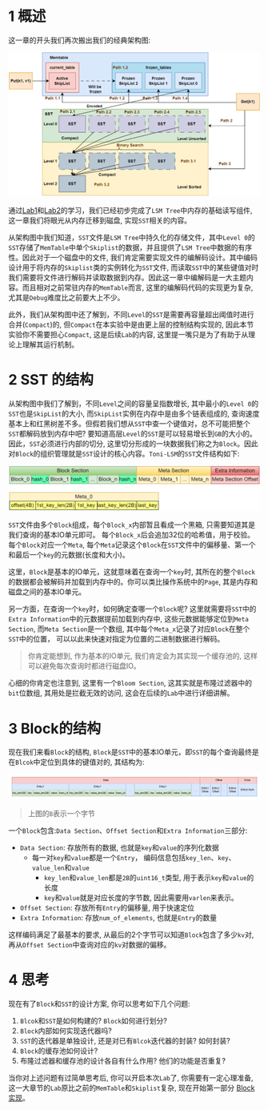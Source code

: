 # 1 概述
这一章的开头我们再次搬出我们的经典架构图:

![Fig 1](../images/intro/toni-lsm-arch.drawio.png)

通过[Lab1](../lab1/lab1-skiplist.md)和[Lab2](../lab2/lab2-memtable.md)的学习，我们已经初步完成了`LSM Tree`中内存的基础读写组件, 这一章我们将眼光从内存迁移到磁盘, 实现`SST`相关的内容。

从架构图中我们知道，`SST`文件是`LSM Tree`中持久化的存储文件，其中`Level 0`的`SST`存储了`MemTable`中单个`Skiplist`的数据，并且提供了`LSM Tree`中数据的有序性。因此对于一个磁盘中的文件, 我们肯定需要实现文件的编解码设计。其中编码设计用于将内存的`Skiplist`类的实例转化为`SST`文件, 而读取`SST`中的某些键值对时我们需要将文件进行解码并读取数据到内存。因此这一章中编解码是一大主题内容。而且相对之前常驻内存的`MemTable`而言, 这里的编解码代码的实现更为复杂, 尤其是`Debug`难度比之前要大上不少。

此外，我们从架构图中还了解到，不同`Level`的`SST`是需要再容量超出阈值时进行合并(`Compact`)的, 但`Compact`在本实验中是由更上层的控制结构实现的, 因此本节实验你不需要担心`Compact`, 这是后续`Lab`的内容, 这里提一嘴只是为了有助于从理论上理解其运行机制。

# 2 SST 的结构
从架构图中我们了解到，不同`Level`之间的容量呈指数增长, 其中最小的`Level 0`的`SST`也是`SkipList`的大小, 而`SkipList`实例在内存中是由多个链表组成的, 查询速度基本上和红黑树差不多。但假若我们想从`SST`中查一个键值对，总不可能把整个`SST`都解码放到内存中吧? 要知道高层`Level`的`SST`是可以轻易增长到`GB`的大小的。因此，`SST`必须进行内部的切分, 这里切分形成的一块数据我们称之为`Block`。因此对`Block`的组织管理就是`SST`设计的核心内容。`Toni-LSM`的`SST`文件结构如下:

![SST-Arch](../images/lab3/SST.drawio.png)

`SST`文件由多个`Block`组成，每个`Block_x`内部暂且看成一个黑箱, 只需要知道其是我们查询的基本IO单元即可。 每个`Block_x`后会追加32位的哈希值，用于校验。每个`Block`对应一个`Meta`, 每个`Meta`记录这个`Block`在`SST`文件中的偏移量、第一个和最后一个`key`的元数据(长度和大小)。

这里，`Block`是基本的IO单元，这就意味着在查询一个`key`时, 其所在的整个`Block`的数据都会被解码并加载到内存中的。你可以类比操作系统中的`Page`, 其是内存和磁盘之间的基本IO单元。

另一方面，在查询一个`key`时，如何确定查哪一个`Block`呢? 这里就需要将`SST`中的`Extra Information`中的元数据提前加载到内存中, 这些元数据能够定位到`Meta Section`, 而`Meta Section`是一个数组, 其中每个`Meta_x`记录了对应`Block`在整个`SST`中的位置， 可以以此来快速对指定为位置的二进制数据进行解码。

> 你肯定能想到, 作为基本的IO单元, 我们肯定会为其实现一个缓存池的, 这样可以避免每次查询时都进行磁盘IO。

心细的你肯定也注意到, 这里有一个`Bloom Section`, 这其实就是布隆过滤器中的`bit`位数组, 其用处是拦截无效的访问, 这会在后续的`Lab`中进行详细讲解。

# 3 Block的结构
现在我们来看`Block`的结构, `Block`是`SST`中的基本IO单元，即`SST`的每个查询最终是在`Blcok`中定位到具体的键值对的, 其结构为:

![Block](../images/lab3/block.png)

> 上图的`B`表示一个字节

一个`Block`包含:`Data Section`、`Offset Section`和`Extra Information`三部分:
- `Data Section`: 存放所有的数据, 也就是`key`和`value`的序列化数据
  - 每一对`key`和`value`都是一个`Entry`， 编码信息包括`key_len`、`key`、`value_len`和`value`
    - `key_len`和`value_len`都是`2B`的`uint16_t`类型, 用于表示`key`和`value`的长度
    - `key`和`value`就是对应长度的字节数, 因此需要用`varlen`来表示。
- `Offset Section`: 存放所有`Entry`的偏移量, 用于快速定位
- `Extra Information`: 存放`num_of_elements`, 也就是`Entry`的数量

这样编码满足了最基本的要求, 从最后的2个字节可以知道`Block`包含了多少`kv`对, 再从`Offset Section`中查询对应的`kv`对数据的偏移。

# 4 思考
现在有了`Block`和`SST`的设计方案, 你可以思考如下几个问题:

1. `Blcok`和`SST`是如何构建的? `Block`如何进行划分?
2. `Block`内部如何实现迭代器吗? 
3. `SST`的迭代器是单独设计, 还是对已有`Blcok`迭代器的封装? 如何封装?
4. `Block`的缓存池如何设计?
5. 布隆过滤器和缓存池的设计各自有什么作用? 他们的功能是否重复?

当你对上述问题有过简单思考后, 你可以开启本次`Lab`了, 你需要有一定心理准备, 这一大章节的`Lab`原比之前的`MemTable`和`Skiplist`复杂, 现在开始第一部分 [Block 实现](./lab3.1-Block.md)。